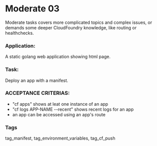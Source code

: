 # Moderate 03
Moderate tasks covers more complicated topics and complex issues,
or demands some deeper  CloudFoundry  knowledge, like routing or
healthchecks.

### Application:
A static golang web application showing html page. 

### Task:
Deploy an app with a manifest.

### ACCEPTANCE CRITERIAS:
- "cf apps" shows at leat one instance of an app
- "cf logs APP-NAME --recent" shows recent logs for an app
- an app can be accessed using an app's route

### Tags
tag_manifest, tag_environment_variables, tag_cf_push
